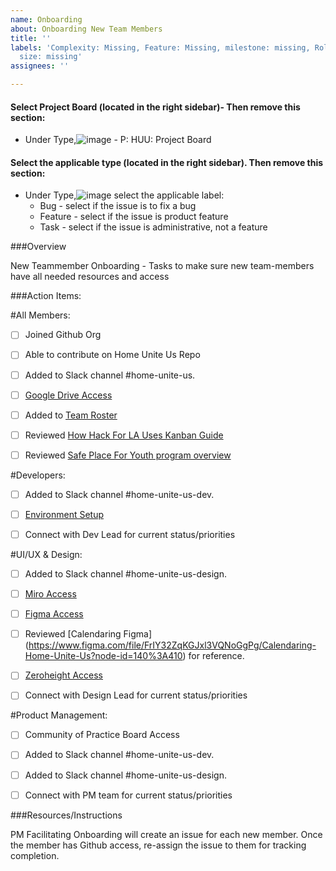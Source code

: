 ```yaml
---
name: Onboarding
about: Onboarding New Team Members
title: ''
labels: 'Complexity: Missing, Feature: Missing, milestone: missing, Role: missing,
  size: missing'
assignees: ''

---
```


#### Select Project Board (located in the right sidebar)- Then remove this section:
- Under Type,![image](https://github.com/user-attachments/assets/aaf85aa9-ac24-41c7-aac5-e0fd10a3f5de) 
      - P: HUU: Project Board
#### Select the applicable type (located in the right sidebar). Then remove this section:
- Under Type,![image](https://github.com/user-attachments/assets/aaf85aa9-ac24-41c7-aac5-e0fd10a3f5de) select the applicable label:
   - Bug - select if the issue is to fix a bug
   - Feature - select if the issue is product feature
   - Task - select if the issue is administrative, not a feature

###Overview

New Teammember Onboarding - Tasks to make sure new team-members have all needed resources and access

###Action Items:

#All Members:

- [ ] Joined Github Org

- [ ] Able to contribute on Home Unite Us Repo

- [ ] Added to Slack channel #home-unite-us.

- [ ] [Google Drive Access](https://drive.google.com/drive/u/0/folders/1ahxiD9rIsBtx0yAPlPcPaGw8zGrfHHm9)

- [ ] Added to [Team Roster](https://docs.google.com/spreadsheets/d/1Qp0iLv5Bvafip9y8gu9AUy2d5800916ybJ4_YElmyYM/edit#gid=1806338047)

- [ ] Reviewed [How Hack For LA Uses Kanban Guide](https://docs.google.com/document/d/11Fe7mNdmPBP5bD_yLJ1C0_I1TmoK47AuHHrdhdDyWCs/edit?usp=sharing)

- [ ] Reviewed [Safe Place For Youth program overview](https://www.safeplaceforyouth.org/housing)

#Developers:

- [ ] Added to Slack channel #home-unite-us-dev.

- [ ] [Environment Setup](https://github.com/hackforla/HomeUniteUs#readme)

- [ ] Connect with Dev Lead for current status/priorities

#UI/UX & Design:

- [ ] Added to Slack channel #home-unite-us-design.

- [ ] [Miro Access](https://miro.com/app/board/o9J_lSssM10=/)

- [ ] [Figma Access](https://www.figma.com/file/BNWqZk8SHKbtN1nw8BB7VM/Current-HUU-Everything-Figma?node-id=0%3A1)

- [ ] Reviewed [Calendaring Figma] (https://www.figma.com/file/FrIY32ZqKGJxl3VQNoGgPg/Calendaring-Home-Unite-Us?node-id=140%3A410) for reference.

- [ ] [Zeroheight Access](https://huu.zeroheight.com/login)

- [ ] Connect with Design Lead for current status/priorities

#Product Management:

- [ ] Community of Practice Board Access

- [ ] Added to Slack channel #home-unite-us-dev.

- [ ] Added to Slack channel #home-unite-us-design.

- [ ] Connect with PM team for current status/priorities

###Resources/Instructions

PM Facilitating Onboarding will create an issue for each new member. Once the member has Github access, re-assign the issue to them for tracking completion.
